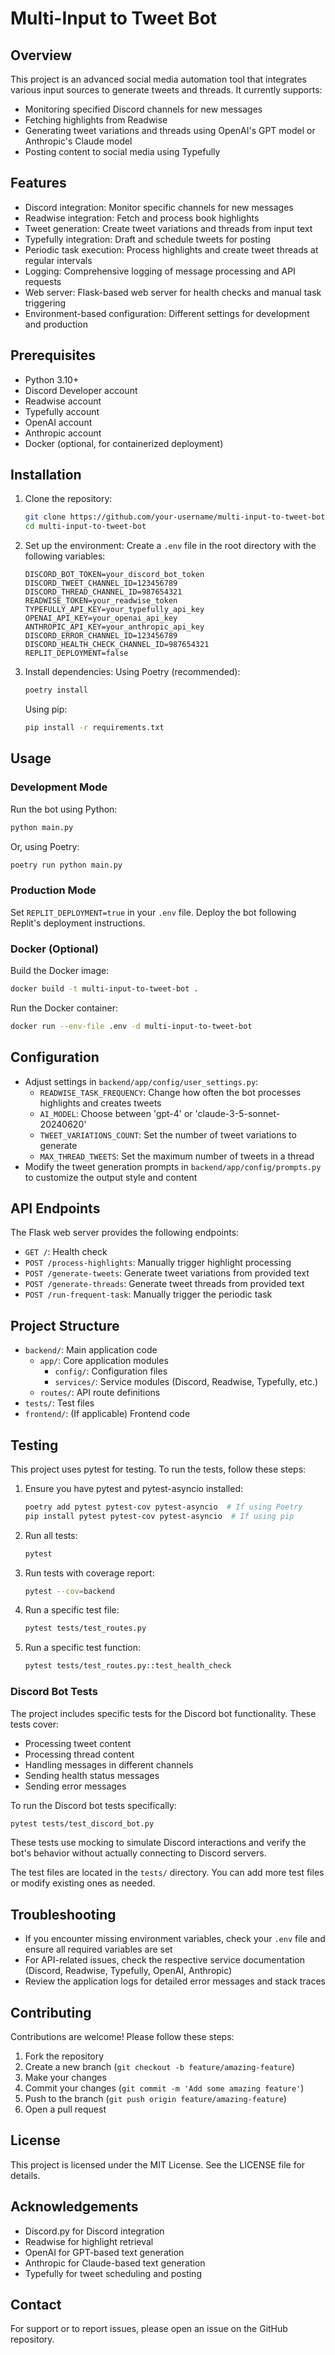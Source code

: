 # Multi-Input to Tweet Bot

## Overview
This project is an advanced social media automation tool that integrates various input sources to generate tweets and threads. It currently supports:
- Monitoring specified Discord channels for new messages
- Fetching highlights from Readwise
- Generating tweet variations and threads using OpenAI's GPT model or Anthropic's Claude model
- Posting content to social media using Typefully

## Features
- Discord integration: Monitor specific channels for new messages
- Readwise integration: Fetch and process book highlights
- Tweet generation: Create tweet variations and threads from input text
- Typefully integration: Draft and schedule tweets for posting
- Periodic task execution: Process highlights and create tweet threads at regular intervals
- Logging: Comprehensive logging of message processing and API requests
- Web server: Flask-based web server for health checks and manual task triggering
- Environment-based configuration: Different settings for development and production

## Prerequisites
- Python 3.10+
- Discord Developer account
- Readwise account
- Typefully account
- OpenAI account
- Anthropic account
- Docker (optional, for containerized deployment)

## Installation
1. Clone the repository:
   ```bash
   git clone https://github.com/your-username/multi-input-to-tweet-bot.git
   cd multi-input-to-tweet-bot
   ```

2. Set up the environment:
   Create a `.env` file in the root directory with the following variables:
   ```env
   DISCORD_BOT_TOKEN=your_discord_bot_token
   DISCORD_TWEET_CHANNEL_ID=123456789
   DISCORD_THREAD_CHANNEL_ID=987654321
   READWISE_TOKEN=your_readwise_token
   TYPEFULLY_API_KEY=your_typefully_api_key
   OPENAI_API_KEY=your_openai_api_key
   ANTHROPIC_API_KEY=your_anthropic_api_key
   DISCORD_ERROR_CHANNEL_ID=123456789
   DISCORD_HEALTH_CHECK_CHANNEL_ID=987654321
   REPLIT_DEPLOYMENT=false
   ```

3. Install dependencies:
   Using Poetry (recommended):
   ```bash
   poetry install
   ```
   Using pip:
   ```bash
   pip install -r requirements.txt
   ```

## Usage
### Development Mode
Run the bot using Python:
   ```bash
   python main.py
   ```
Or, using Poetry:
   ```bash
   poetry run python main.py
   ```

### Production Mode
Set `REPLIT_DEPLOYMENT=true` in your `.env` file.
Deploy the bot following Replit's deployment instructions.

### Docker (Optional)
Build the Docker image:
   ```bash
   docker build -t multi-input-to-tweet-bot .
   ```
Run the Docker container:
   ```bash
   docker run --env-file .env -d multi-input-to-tweet-bot
   ```

## Configuration
- Adjust settings in `backend/app/config/user_settings.py`:
  - `READWISE_TASK_FREQUENCY`: Change how often the bot processes highlights and creates tweets
  - `AI_MODEL`: Choose between 'gpt-4' or 'claude-3-5-sonnet-20240620'
  - `TWEET_VARIATIONS_COUNT`: Set the number of tweet variations to generate
  - `MAX_THREAD_TWEETS`: Set the maximum number of tweets in a thread
- Modify the tweet generation prompts in `backend/app/config/prompts.py` to customize the output style and content

## API Endpoints
The Flask web server provides the following endpoints:
- `GET /`: Health check
- `POST /process-highlights`: Manually trigger highlight processing
- `POST /generate-tweets`: Generate tweet variations from provided text
- `POST /generate-threads`: Generate tweet threads from provided text
- `POST /run-frequent-task`: Manually trigger the periodic task

## Project Structure
- `backend/`: Main application code
  - `app/`: Core application modules
    - `config/`: Configuration files
    - `services/`: Service modules (Discord, Readwise, Typefully, etc.)
  - `routes/`: API route definitions
- `tests/`: Test files
- `frontend/`: (If applicable) Frontend code

## Testing
This project uses pytest for testing. To run the tests, follow these steps:

1. Ensure you have pytest and pytest-asyncio installed:
   ```bash
   poetry add pytest pytest-cov pytest-asyncio  # If using Poetry
   pip install pytest pytest-cov pytest-asyncio  # If using pip
   ```

2. Run all tests:
   ```bash
   pytest
   ```

3. Run tests with coverage report:
   ```bash
   pytest --cov=backend
   ```

4. Run a specific test file:
   ```bash
   pytest tests/test_routes.py
   ```

5. Run a specific test function:
   ```bash
   pytest tests/test_routes.py::test_health_check
   ```

### Discord Bot Tests
The project includes specific tests for the Discord bot functionality. These tests cover:

- Processing tweet content
- Processing thread content
- Handling messages in different channels
- Sending health status messages
- Sending error messages

To run the Discord bot tests specifically:
```bash
pytest tests/test_discord_bot.py
```

These tests use mocking to simulate Discord interactions and verify the bot's behavior without actually connecting to Discord servers.

The test files are located in the `tests/` directory. You can add more test files or modify existing ones as needed.

## Troubleshooting
- If you encounter missing environment variables, check your `.env` file and ensure all required variables are set
- For API-related issues, check the respective service documentation (Discord, Readwise, Typefully, OpenAI, Anthropic)
- Review the application logs for detailed error messages and stack traces

## Contributing
Contributions are welcome! Please follow these steps:
1. Fork the repository
2. Create a new branch (`git checkout -b feature/amazing-feature`)
3. Make your changes
4. Commit your changes (`git commit -m 'Add some amazing feature'`)
5. Push to the branch (`git push origin feature/amazing-feature`)
6. Open a pull request

## License
This project is licensed under the MIT License. See the LICENSE file for details.

## Acknowledgements
- Discord.py for Discord integration
- Readwise for highlight retrieval
- OpenAI for GPT-based text generation
- Anthropic for Claude-based text generation
- Typefully for tweet scheduling and posting

## Contact
For support or to report issues, please open an issue on the GitHub repository.